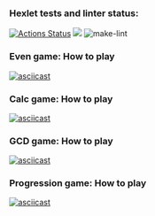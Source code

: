 ### Hexlet tests and linter status:
[![Actions Status](https://github.com/iverness/frontend-project-lvl1/workflows/hexlet-check/badge.svg)](https://github.com/iverness/frontend-project-lvl1/actions)
<a href="https://codeclimate.com/github/codeclimate/codeclimate/maintainability"><img src="https://api.codeclimate.com/v1/badges/a99a88d28ad37a79dbf6/maintainability" /></a>
![make-lint](https://github.com/iverness/frontend-project-lvl1/actions/workflows/make-lint.yml/badge.svg)

### Even game: How to play
[![asciicast](https://asciinema.org/a/7tSVeyyqdKCIigxO85P7Xrksb.svg)](https://asciinema.org/a/7tSVeyyqdKCIigxO85P7Xrksb)
### Calc game: How to play
[![asciicast](https://asciinema.org/a/sNJWid6CUwqkUbHRXwM3YcOii.svg)](https://asciinema.org/a/sNJWid6CUwqkUbHRXwM3YcOii)
### GCD game: How to play
[![asciicast](https://asciinema.org/a/65wGk6HN2fA1HVcnqHsUeolfa.svg)](https://asciinema.org/a/65wGk6HN2fA1HVcnqHsUeolfa)
### Progression game: How to play
[![asciicast](https://asciinema.org/a/ZmU7odYPuiOVDHFudLLUoMaiC.svg)](https://asciinema.org/a/ZmU7odYPuiOVDHFudLLUoMaiC)